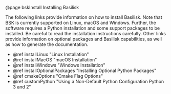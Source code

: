 


@page bskInstall Installing Basilisk


The following links provide information on how to install Basilisk.  Note that BSK is currently supported on Linux, macOS and Windows.  Further, the software requires a Python installation and some support packages to be installed.  Be careful to read the installation instructions carefully.  Other links provide information on optional packages and Basilisk capabilities, as well as how to generate the documentation.
- @ref installLinux        "Linux Installation"
- @ref installMacOS        "macOS Installation"
- @ref installWindows      "Windows Installation"
- @ref installOptionalPackages "Installing Optional Python Packages"
- @ref cmakeOptions         "Cmake Flag Options"
- @ref customPython         "Using a Non-Default Python Configuration Python 3 and 2"
